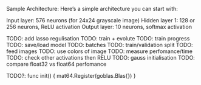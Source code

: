 Sample Architecture:
Here’s a simple architecture you can start with:

Input layer: 576 neurons (for 24x24 grayscale image)
Hidden layer 1: 128 or 256 neurons, ReLU activation
Output layer: 10 neurons, softmax activation

TODO: add lasso regulisation
TODO: train + evolute
TODO: train progress
TODO: save/load model
TODO: batches
TODO: train/validation split
TODO: feed images
TODO: use colors of image
TODO: measure perfomance/time
TODO: check other activations then RELU
TODO: gauss initialisation
TODO: compare float32 vs float64 perfomance

TODO?:
func init() {
	mat64.Register(goblas.Blas{})
}
